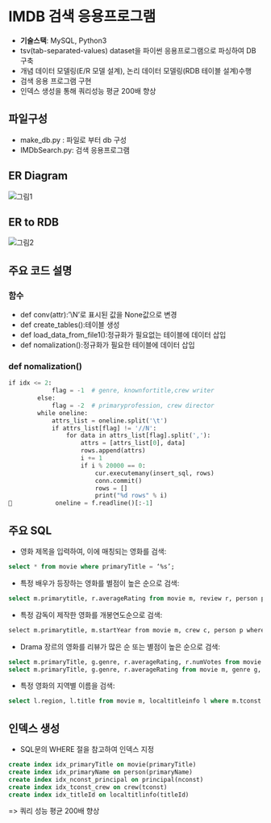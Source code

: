 # IMDB 검색 응용프로그램

- **기술스택**: MySQL, Python3
- tsv(tab-separated-values) dataset을 파이썬 응용프로그램으로 파싱하여 DB 구축
- 개념 데이터 모델링(E/R 모델 설계), 논리 데이터 모델링(RDB 테이블 설계)수행
- 검색 응용 프로그램 구현
- 인덱스 생성을 통해 쿼리성능 평균 200배 향상

## 파일구성

- make_db.py : 파일로 부터 db 구성
- IMDbSearch.py: 검색 응용프로그램

## ER Diagram
![그림1](https://user-images.githubusercontent.com/46511190/136644887-c14d3733-a757-42b4-9583-af513013d13c.jpg)

## ER to RDB
![그림2](https://user-images.githubusercontent.com/46511190/136644897-132ca967-ecda-4888-aada-a06505486bbb.jpg)

## 주요 코드 설명

### 함수

- def conv(attr):’\\N’로 표시된 값을 None값으로 변경
- def create_tables():테이블 생성
- def load_data_from_file1():정규화가 필요없는 테이블에 데이터 삽입
- def nomalization():정규화가 필요한 테이블에 데이터 삽입

### def nomalization()

```python
if idx <= 2:
            flag = -1  # genre, knownfortitle,crew writer
        else:
            flag = -2  # primaryprofession, crew director
        while oneline:
            attrs_list = oneline.split('\t')
            if attrs_list[flag] != '//N':
                for data in attrs_list[flag].split(','):
                    attrs = [attrs_list[0], data]
                    rows.append(attrs)
                    i += 1
                    if i % 20000 == 0:
                        cur.executemany(insert_sql, rows)
                        conn.commit()
                        rows = []
                        print("%d rows" % i)
            oneline = f.readline()[:-1]

```

## 주요 SQL

- 영화 제목을 입력하여, 이에 매칭되는 영화를 검색:

```sql
select * from movie where primaryTitle = ‘%s’;
```

- 특정 배우가 등장하는 영화를 별점이 높은 순으로 검색:

```sql
select m.primarytitle, r.averageRating from movie m, review r, person p, principal pp where m.tconst=pp.tconst and m.tconst=r.tconst and p.nconst = pp.nconst and p.primaryName=%s' order by  r.averageRating desc;
```

- 특정 감독이 제작한 영화를 개봉연도순으로 검색:

```sql
select m.primarytitle, m.startYear from movie m, crew c, person p where m.tconst=c.tconst and c.nconst = p.nconst and c.job="director" and p.primaryName=“%s" order by m.startYear;
```

- Drama 장르의 영화를 리뷰가 많은 순 또는 별점이 높은 순으로 검색:

```sql
select m.primaryTitle, g.genre, r.averageRating, r.numVotes from movie m, genre g, review r where m.tconst = g.tconst and m.tconst=r.tconst and g.genre='Drama' order by r.numVotes desc limit 30;
select m.primaryTitle, g.genre, r.averageRating from movie m, genre g, review r where m.tconst = g.tconst and m.tconst=r.tconst and g.genre='Drama' order by r.averageRating desc limit 30;
```

- 특정 영화의 지역별 이름을 검색:

```sql
select l.region, l.title from movie m, localtitleinfo l where m.tconst = l.titleid and m.primarytitle=‘%s';
```

## 인덱스 생성

- SQL문의 WHERE 절을 참고하여 인덱스 지정

```sql
create index idx_primaryTitle on movie(primaryTitle)
create index idx_primaryName on person(primaryName)
create index idx_nconst_principal on principal(nconst)
create index idx_tconst_crew on crew(tconst)
create index idx_titleId on localtitlinfo(titleId)
```

=> 쿼리 성능 평균 200배 향상
